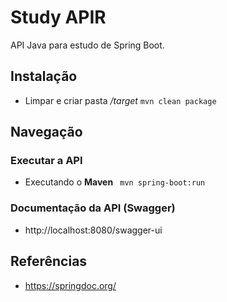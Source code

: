 # Study APIR

API Java para estudo de Spring Boot.


## Instalação
- Limpar e criar pasta */target*
```mvn clean package```
## Navegação
### Executar a API

- Executando o  **Maven**
```` mvn spring-boot:run````

### Documentação da API (Swagger)
- http://localhost:8080/swagger-ui

## Referências

- https://springdoc.org/